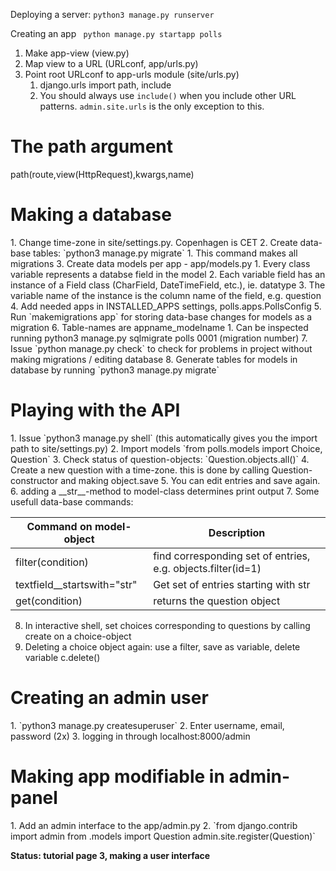 Deploying a server: 
`python3 manage.py runserver`

Creating an app
` python manage.py startapp polls`

1. Make app-view (view.py) 
2. Map view to a URL (URLconf, app/urls.py)
3. Point root URLconf to app-urls module (site/urls.py)
	1. django.urls import path, include 
	2. You should always use `include()` when you include other URL patterns. `admin.site.urls` is the only exception to this.


<h1> The path argument </h1>
path(route,view(HttpRequest),kwargs,name)


<h1> Making a database </h1>
1. Change time-zone in site/settings.py. Copenhagen is CET
2. Create data-base tables: `python3 manage.py migrate`
	1. This command makes all migrations
3. Create data models per app - app/models.py
	1. Every class variable represents a databse field in the model 
	2. Each variable field has an instance of a Field class (CharField, DateTimeField, etc.), ie. datatype 
	3. The variable name of the instance is the column name of the field, e.g. question
4. Add needed apps in INSTALLED_APPS settings, polls.apps.PollsConfig
5. Run `makemigrations app` for storing data-base changes for models as a migration
6. Table-names are appname_modelname
	1. Can be inspected running python3 manage.py sqlmigrate polls 0001 (migration number)
7. Issue `python manage.py check` to check for problems in project without making migrations / editing database
8. Generate tables for models in database by running `python3 manage.py migrate`


<h1> Playing with the API</h1>
1. Issue `python3 manage.py shell` (this automatically gives you the import path to site/settings.py)
2. Import models `from polls.models import Choice, Question`
3. Check status of question-objects: `Question.objects.all()`
4. Create a new question with a time-zone. this is done by calling Question-constructor and making object.save 
5. You can edit entries and save again. 
6. adding a __str__-method to model-class determines print output
7. Some usefull data-base commands: 

| Command on model-object | Description |   
| -------- | -------- |   
| filter(condition) | find corresponding set of entries, e.g. objects.filter(id=1) |   
| textfield__startswith="str"| Get set of entries starting with str |
| get(condition) | returns the question object |
8. In interactive shell, set choices corresponding to questions by calling create on a choice-object 
9. Deleting a choice object again: use a filter, save as variable, delete variable c.delete()



<h1> Creating an admin user</h1>
1. `python3 manage.py createsuperuser`
2. Enter username, email, password (2x)
3. logging in through localhost:8000/admin

<h1> Making app modifiable in admin-panel </h1>
1. Add an admin interface to the app/admin.py 
2. `from django.contrib import admin from .models import Question admin.site.register(Question)`

<b> Status: tutorial page 3, making a user interface </b>






